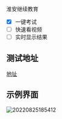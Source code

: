 淮安继续教育

- [x] 一键考试
- [ ] 快速看视频
- [ ] 实时显示结果

## 测试地址
[地址](http://1.15.141.114:9003/form)

## 示例界面
![20220825185412](https://img.ggball.top/picGo/20220825185412.png)
